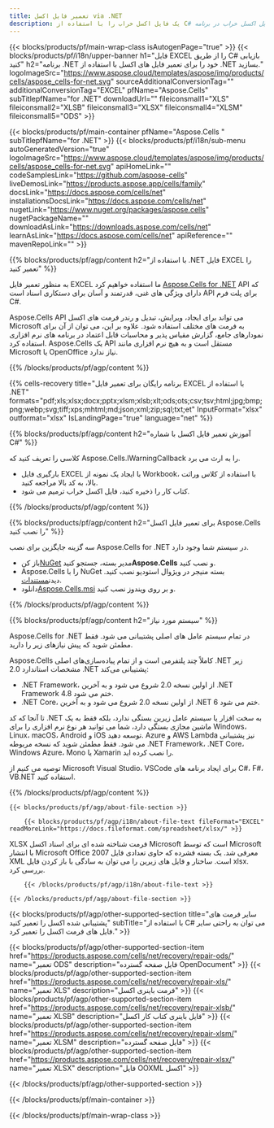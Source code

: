 ```yaml
---
title: تعمیر فایل اکسل via .NET
description: یک فایل اکسل خراب را با استفاده از C# تعمیر کنید. ابزار بازیابی برای تعمیر فایل اکسل خراب در برنامه .NET.
---
```

{{< blocks/products/pf/main-wrap-class isAutogenPage="true" >}}
{{< blocks/products/pf/i18n/upper-banner h1="فایل EXCEL را از طریق C# بازیابی کنید" h2="برنامه .NET خود را برای تعمیر فایل های اکسل با استفاده از .NET بسازید." logoImageSrc="https://www.aspose.cloud/templates/aspose/img/products/cells/aspose_cells-for-net.svg" sourceAdditionalConversionTag="" additionalConversionTag="EXCEL" pfName="Aspose.Cells" subTitlepfName="for .NET" downloadUrl="" fileiconsmall1="XLS" fileiconsmall2="XLSB" fileiconsmall3="XLSX" fileiconsmall4="XLSM" fileiconsmall5="ODS" >}}

{{< blocks/products/pf/main-container pfName="Aspose.Cells " subTitlepfName="for .NET" >}}
{{< blocks/products/pf/i18n/sub-menu autoGeneratedVersion="true" logoImageSrc="https://www.aspose.cloud/templates/aspose/img/products/cells/aspose_cells-for-net.svg" apiHomeLink="" codeSamplesLink="https://github.com/aspose-cells" liveDemosLink="https://products.aspose.app/cells/family" docsLink="https://docs.aspose.com/cells/net" installationsDocsLink="https://docs.aspose.com/cells/net" nugetLink="https://www.nuget.org/packages/aspose.cells" nugetPackageName="" downloadAsLink="https://downloads.aspose.com/cells/net" learnAsLink="https://docs.aspose.com/cells/net" apiReference="" mavenRepoLink="" >}}

{{% blocks/products/pf/agp/content h2="با استفاده از .NET فایل EXCEL را تعمیر کنید" %}}

 به منظور تعمیر فایل EXCEL ما استفاده خواهیم کرد
 [Aspose.Cells for .NET](https://products.aspose.com/cells/net) 
 API که دارای ویژگی های غنی، قدرتمند و آسان برای دستکاری اسناد است API برای پلت فرم C#.
 
 Aspose.Cells API می تواند برای ایجاد، ویرایش، تبدیل و رندر فرمت های اکسل Microsoft به فرمت های مختلف استفاده شود. علاوه بر این، می توان از آن برای نمودارهای جامع، گزارش مقیاس پذیر و محاسبات قابل اعتماد در برنامه های نرم افزاری استفاده کرد. Aspose.Cells یک API مستقل است و به هیچ نرم افزاری مانند Microsoft یا OpenOffice نیاز ندارد.

{{% /blocks/products/pf/agp/content %}}

{{% cells-recovery title="برنامه رایگان برای تعمیر فایل EXCEL با استفاده از .NET" formats="pdf;xls;xlsx;docx;pptx;xlsm;xlsb;xlt;ods;ots;csv;tsv;html;jpg;bmp;png;webp;svg;tiff;xps;mhtml;md;json;xml;zip;sql;txt;et" InputFormat="xlsx" outformat="xlsx" IsLandingPage="true" language="net" %}}

{{% blocks/products/pf/agp/content h2="آموزش تعمیر فایل اکسل با شماره C#" %}}

کلاسی را تعریف کنید که Aspose.Cells.IWarningCallback را به ارث می برد.
+ بارگیری فایل EXCEL با ایجاد یک نمونه از Workbook، با استفاده از کلاس وراثت بالا، به کد بالا مراجعه کنید.
+ کتاب کار را ذخیره کنید، فایل اکسل خراب ترمیم می شود.

{{% /blocks/products/pf/agp/content %}}


{{% blocks/products/pf/agp/content h2="برای تعمیر فایل اکسل Aspose.Cells را نصب کنید" %}}

سه گزینه جایگزین برای نصب Aspose.Cells for .NET در سیستم شما وجود دارد.
-  باز کن[NuGet](https://www.nuget.org/packages/aspose.cells) مدیر بسته، جستجو کنید**Aspose.Cells** و نصب کنید.
-  Aspose.Cells را با NuGet بسته منیجر در ویژوال استودیو نصب کنید. دیدن[مستندات](https://docs.aspose.com/cells/net/getting-started/#install-asposecells-through-nuget). 
-  دانلود[Aspose.Cells.msi](https://releases.aspose.com/cells/net/) و بر روی ویندوز نصب کنید.

{{% /blocks/products/pf/agp/content %}}

    
{{% blocks/products/pf/agp/content h2="سیستم مورد نیاز" %}}

 Aspose.Cells for .NET در تمام سیستم عامل های اصلی پشتیبانی می شود. فقط مطمئن شوید که پیش نیازهای زیر را دارید.
 
Aspose.Cells کاملاً چند پلتفرمی است و از تمام پیاده‌سازی‌های اصلی .NET زیر مشخصات استاندارد 2.0 .NET پشتیبانی می‌کند:
-  .NET Framework، از اولین نسخه 2.0 شروع می شود و به آخرین .NET Framework 4.8 ختم می شود.
-  .NET Core، از اولین نسخه 2.0 شروع می شود و به آخرین .NET 6 ختم می شود.

تا آنجا که کد .NET به سخت افزار یا سیستم عامل زیرین بستگی ندارد، بلکه فقط به یک ماشین مجازی بستگی دارد، شما می توانید هر نوع نرم افزاری را برای Windows، Linux، macOS، Android و iOS توسعه دهید. Azure و AWS Lambda نیز پشتیبانی می شود. فقط مطمئن شوید که نسخه مربوطه .NET Framework، .NET Core، Windows Azure، Mono یا Xamarin را نصب کرده اید.

توصیه می کنیم از Microsoft Visual Studio، VSCode برای ایجاد برنامه های C#، F#، VB.NET استفاده کنید.

{{% /blocks/products/pf/agp/content %}}
    
    
<!-- aboutfile Starts -->

    {{< blocks/products/pf/agp/about-file-section >}}

        {{< blocks/products/pf/agp/i18n/about-file-text fileFormat="EXCEL" readMoreLink="https://docs.fileformat.com/spreadsheet/xlsx/" >}}
XLSX فرمت شناخته شده ای برای اسناد اکسل Microsoft است که توسط Microsoft با انتشار Microsoft Office 2007 معرفی شد. یک بسته فشرده که حاوی تعدادی فایل XML است. ساختار و فایل های زیرین را می توان به سادگی با باز کردن فایل xlsx. بررسی کرد.

        {{< /blocks/products/pf/agp/i18n/about-file-text >}}

    {{< /blocks/products/pf/agp/about-file-section >}}

<!-- aboutfile Ends -->

{{< blocks/products/pf/agp/other-supported-section title="سایر فرمت های پشتیبانی شده اکسل را تعمیر کنید" subTitle="با استفاده از C# می توان به راحتی سایر فایل های فرمت اکسل را تعمیر کرد." >}}

{{< blocks/products/pf/agp/other-supported-section-item href="https://products.aspose.com/cells/net/recovery/repair-ods/" name="تعمیر ODS" description="فایل صفحه گسترده OpenDocument" >}}
{{< blocks/products/pf/agp/other-supported-section-item href="https://products.aspose.com/cells/net/recovery/repair-xls/" name="تعمیر XLS" description="فرمت باینری اکسل" >}}
{{< blocks/products/pf/agp/other-supported-section-item href="https://products.aspose.com/cells/net/recovery/repair-xlsb/" name="تعمیر XLSB" description="فایل باینری کتاب کار اکسل" >}}
{{< blocks/products/pf/agp/other-supported-section-item href="https://products.aspose.com/cells/net/recovery/repair-xlsm/" name="تعمیر XLSM" description="فایل صفحه گسترده" >}}
{{< blocks/products/pf/agp/other-supported-section-item href="https://products.aspose.com/cells/net/recovery/repair-xlsx/" name="تعمیر XLSX" description="فایل OOXML اکسل" >}}

{{< /blocks/products/pf/agp/other-supported-section >}}

{{< /blocks/products/pf/main-container >}}
    
{{< /blocks/products/pf/main-wrap-class >}}

